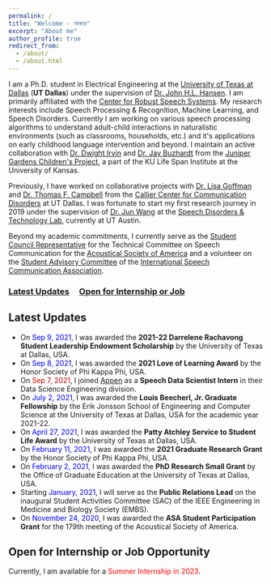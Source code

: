 ```yaml
---
permalink: /
title: "Welcome - নমস্কার"
excerpt: "About me"
author_profile: true
redirect_from: 
  - /about/
  - /about.html
---
```


I am a Ph.D. student in Electrical Engineering at the [University of Texas at Dallas](https://www.utdallas.edu) (**UT Dallas**) under the supervision of [Dr. John H.L. Hansen](https://personal.utdallas.edu/~john.hansen/). I am primarily affiliated with the [Center for Robust Speech Systems](https://crss.utdallas.edu/). My research interests include Speech Processing & Recognition, Machine Learning, and Speech Disorders. Currently I am working on various speech processing algorithms to understand adult-child interactions in naturalistic environments (such as classrooms, households, etc.) and it's applications on early childhood language intervention and beyond. I maintain an active collaboration with [Dr. Dwight Irvin](https://juniper.ku.edu/people/dwight-irvin) and [Dr. Jay Buzhardt](https://juniper.ku.edu/people/buzhardt-jay) from the [Juniper Gardens Children's Project](https://juniper.ku.edu/), a part of the KU Life Span Institute at the University of Kansas.

Previously, I have worked on collaborative projects with [Dr. Lisa Goffman](https://utdallas.edu/chairs/profiles/dr-lisa-goffman/) and [Dr. Thomas F. Campbell](https://utdallas.edu/chairs/profiles/dr-thomas-campbell/) from the [Callier Center for Communication Disorders](https://calliercenter.utdallas.edu/) at UT Dallas. I was fortunate to start my first research journey in 2019 under the supervision of [Dr. Jun Wang](https://csd.utexas.edu/faculty/jun-wang) at the [Speech Disorders & Technology Lab](https://csd.utexas.edu/research/wang-lab/home), currently at UT Austin. 

Beyond my academic commitments, I currently serve as the [Student Council Representative](https://asastudents.org/about/meet-the-student-council/) for the Technical Committee on Speech Communication for the [Acoustical Society of America](https://acousticalsociety.org) and a volunteer on the [Student Advisory Committee](http://www.isca-students.org/sacweb/) of the [International Speech Communication Association](https://www.isca-speech.org/iscaweb/). 

### [Latest Updates](#latest-updates)  &nbsp;&nbsp;&nbsp; [Open for Internship or Job](#open-for-internship-or-job-opportunity) 

Latest Updates
------

* On <font color="blue">Sep 9, 2021</font>, I was awarded the **2021-22 Darrelene Rachavong Student Leadership Endowment Scholarship** by the University of Texas at Dallas, USA.
* On <font color="blue">Sep 8, 2021</font>, I was awarded the **2021 Love of Learning Award**  by the Honor Society of Phi Kappa Phi, USA.
* On <font color="#cc0000">Sep 7, 2021</font>, I joined [Appen](https://appen.com/) as a **Speech Data Scientist Intern** in their Data Science Engineering division.
* On <font color="blue">July 2, 2021</font>, I was awarded the **Louis Beecherl, Jr. Graduate Fellowship** by the Erik Jonsson School of Engineering and Computer Science at the University of Texas at Dallas, USA for the academic year 2021-22.
* On <font color="blue">April 27, 2021</font>, I was awarded the **Patty Atchley Service to Student Life Award** by the University of Texas at Dallas, USA.
* On <font color="blue">February 11, 2021</font>, I was awarded the **2021 Graduate Research Grant** by the Honor Society of Phi Kappa Phi, USA.
* On <font color="blue">February 2, 2021</font>, I was awarded the **PhD Research Small Grant** by the Office of Graduate Education at the University of Texas at Dallas, USA. 
* Starting <font color="blue">January, 2021</font>, I will serve as the **Public Relations Lead** on the inaugural Student Activities Committee (SAC) of the IEEE Engineering in Medicine and Biology Society (EMBS). 
* On <font color="blue">November 24, 2020</font>, I was awarded the **ASA Student Participation Grant** for the 179th meeting of the Acoustical Society of America.


Open for Internship or Job Opportunity
------

Currently, I am available for a <font color="red">Summer Internship in 2023</font>. 
